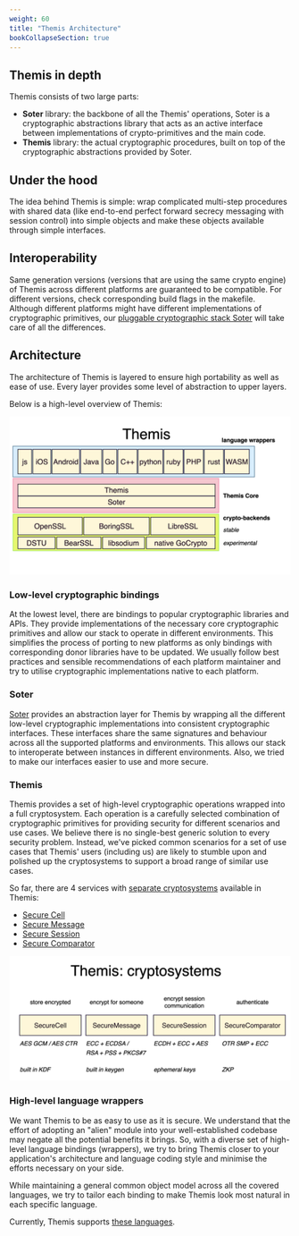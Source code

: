 ```yaml
---
weight: 60
title: "Themis Architecture"
bookCollapseSection: true
---
```


## Themis in depth

Themis consists of two large parts: 

* **Soter** library: the backbone of all the Themis' operations, Soter is a cryptographic abstractions library that acts as an active interface between implementations of crypto-primitives and the main code.
* **Themis** library: the actual cryptographic procedures, built on top of the cryptographic abstractions provided by Soter.

## Under the hood

The idea behind Themis is simple: wrap complicated multi-step procedures with shared data (like end-to-end perfect forward secrecy messaging with session control) into simple objects and make these objects available through simple interfaces.

## Interoperability

Same generation versions (versions that are using the same crypto engine) of Themis across different platforms are guaranteed to be compatible. For different versions, check corresponding build flags in the makefile. Although different platforms might have different implementations of cryptographic primitives, our [pluggable cryptographic stack Soter](/docs/themis/themis-architecture/soter/) will take care of all the differences.

## Architecture

The architecture of Themis is layered to ensure high portability as well as ease of use. Every layer provides some level of abstraction to upper layers. 

Below is a high-level overview of Themis:

![](/files/wiki/themis_architecture.png)

### Low-level cryptographic bindings

At the lowest level, there are bindings to popular cryptographic libraries and APIs. They provide implementations of the necessary core cryptographic primitives and allow our stack to operate in different environments. This simplifies the process of porting to new platforms as only bindings with corresponding donor libraries have to be updated. We usually follow best practices and sensible recommendations of each platform maintainer and try to utilise cryptographic implementations native to each platform.

### Soter

[Soter](/docs/themis/themis-architecture/soter/) provides an abstraction layer for Themis by wrapping all the different low-level cryptographic implementations into consistent cryptographic interfaces. These interfaces share the same signatures and behaviour across all the supported platforms and environments. This allows our stack to interoperate between instances in different environments. Also, we tried to make our interfaces easier to use and more secure.

### Themis

Themis provides a set of high-level cryptographic operations wrapped into a full cryptosystem. Each operation is a carefully selected combination of cryptographic primitives for providing security for different scenarios and use cases. We believe there is no single-best generic solution to every security problem. Instead, we've picked common scenarios for a set of use cases that Themis' users (including us) are likely to stumble upon and polished up the cryptosystems to support a broad range of similar use cases. 

So far, there are 4 services with [separate cryptosystems](/docs/themis/crypto-theory/crypto-systems/) available in Themis:

- [Secure Cell](/docs/themis/crypto-theory/crypto-systems/secure-cell/)
- [Secure Message](/docs/themis/crypto-theory/crypto-systems/secure-message/)
- [Secure Session](/docs/themis/crypto-theory/crypto-systems/secure-session/)
- [Secure Comparator](/docs/themis/crypto-theory/crypto-systems/secure-comparator/)


![](/files/wiki/themis_cryptosystems.png)


### High-level language wrappers

We want Themis to be as easy to use as it is secure. We understand that the effort of adopting an "alien" module into your well-established codebase may negate all the potential benefits it brings. So, with a diverse set of high-level language bindings (wrappers), we try to bring Themis closer to your application's architecture and language coding style and minimise the efforts necessary on your side. 

While maintaining a general common object model across all the covered languages, we try to tailor each binding to make Themis look most natural in each specific language. 

Currently, Themis supports [these languages](/docs/themis/getting-started/#language-howtos).
